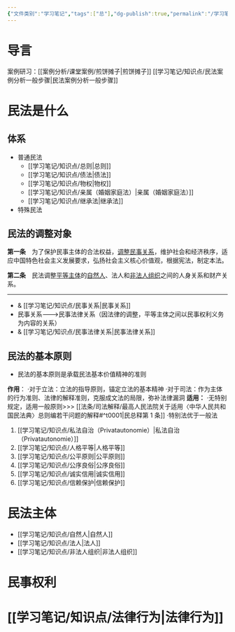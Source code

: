 ```yaml
---
{"文件类别":"学习笔记","tags":["总"],"dg-publish":true,"permalink":"/学习笔记/民法总论/民总coco/","dgPassFrontmatter":true}
---
```


# 导言
案例研习：[[案例分析/课堂案例/煎饼摊子\|煎饼摊子]]
[[学习笔记/知识点/民法案例分析一般步骤\|民法案例分析一般步骤]]

# 民法是什么

## 体系
- 普通民法
	- [[学习笔记/知识点/总则\|总则]]
	- [[学习笔记/知识点/债法\|债法]]
	- [[学习笔记/知识点/物权\|物权]]
	- [[学习笔记/知识点/亲属（婚姻家庭法）\|亲属（婚姻家庭法）]]
	- [[学习笔记/知识点/继承法\|继承法]]
- 特殊民法
## 民法的调整对象 

<div class="transclusion internal-embed is-loaded"><div class="markdown-embed">



**第一条**　为了保护民事主体的合法权益，<u>调整民事关系</u>，维护社会和经济秩序，适应中国特色社会主义发展要求，弘扬社会主义核心价值观，根据宪法，制定本法。 

</div></div>


<div class="transclusion internal-embed is-loaded"><div class="markdown-embed">



**第二条**　民法调整<u>平等主体</u>的<u>自然人</u>、法人和<u>非法人组织</u>之间的人身关系和财产关系。 

</div></div>


---

- & [[学习笔记/知识点/民事关系\|民事关系]]
- 民事关系--->民事法律关系（因法律的调整，平等主体之间以民事权利义务为内容的关系）
- & [[学习笔记/知识点/民事法律关系\|民事法律关系]]


## 民法的基本原则
- 民法的基本原则是承载民法基本价值精神的准则

**作用**：
·对于立法：立法的指导原则，锚定立法的基本精神
·对于司法：作为主体的行为准则、法律的解释准则，克服成文法的局限，弥补法律漏洞
**适用：**
·无特别规定，适用一般原则>>> [[法条/司法解释/最高人民法院关于适用〈中华人民共和国民法典〉总则编若干问题的解释#^t0001\|民总释第 1 条]]
·特别法优于一般法

1. [[学习笔记/知识点/私法自治（Privatautonomie）\|私法自治（Privatautonomie）]]
2. [[学习笔记/知识点/人格平等\|人格平等]]
3. [[学习笔记/知识点/公平原则\|公平原则]]
4. [[学习笔记/知识点/公序良俗\|公序良俗]]
5. [[学习笔记/知识点/诚实信用\|诚实信用]]
6. [[学习笔记/知识点/信赖保护\|信赖保护]]
# 民法主体
- [[学习笔记/知识点/自然人\|自然人]]
- [[学习笔记/知识点/法人\|法人]]
- [[学习笔记/知识点/非法人组织\|非法人组织]]
# 民事权利

# [[学习笔记/知识点/法律行为\|法律行为]]
